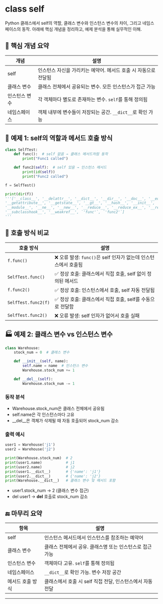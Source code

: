 # class self
Python 클래스에서 self의 역할, 클래스 변수와 인스턴스 변수의 차이, 그리고 네임스페이스의 동작. 
아래에 핵심 개념을 정리하고, 예제 분석을 통해 실무적인 이해.

## 🧠 핵심 개념 요약
| 개념             | 설명                                                                 |
|------------------|----------------------------------------------------------------------|
| self             | 인스턴스 자신을 가리키는 예약어. 메서드 호출 시 자동으로 전달됨         |
| 클래스 변수       | 클래스 전체에서 공유되는 변수. 모든 인스턴스가 접근 가능                 |
| 인스턴스 변수     | 각 객체마다 별도로 존재하는 변수. `self`를 통해 정의됨                   |
| 네임스페이스      | 객체 내부에 변수들이 저장되는 공간. `__dict__`로 확인 가능                |



## 🧪 예제 1: self의 역할과 메서드 호출 방식
```python
class SelfTest:
    def func():  # self 없음 → 클래스 메서드처럼 동작
        print("Func1 called")

    def func2(self):  # self 있음 → 인스턴스 메서드
        print(id(self))
        print("Func2 called")
```

```python
f = SelfTest()

print(dir(f))
'''['__class__', '__delattr__', '__dict__', '__dir__', '__doc__', '__eq__', '__format__', '__ge__', 
'__getattribute__', '__getstate__', '__gt__', '__hash__', '__init__', '__init_subclass__', '__le__', '__lt__', 
'__module__', '__ne__', '__new__', '__reduce__', '__reduce_ex__', '__repr__', '__setattr__', '__sizeof__', '__str__', 
'__subclasshook__', '__weakref__', `'func'`, `'func2'`] 
'''
```

## 🧪 호출 방식 비교
| 호출 방식           | 설명                                                             |
|---------------------|------------------------------------------------------------------|
| `f.func()`          | ❌ 오류 발생: `func()`은 self 인자가 없는데 인스턴스에서 호출됨     |
| `SelfTest.func()`   | ✅ 정상 호출: 클래스에서 직접 호출, self 없이 정의된 메서드         |
| `f.func2()`         | ✅ 정상 호출: 인스턴스에서 호출, self 자동 전달됨                  |
| `SelfTest.func2(f)` | ✅ 정상 호출: 클래스에서 직접 호출, self를 수동으로 전달함          |
| `SelfTest.func2()`  | ❌ 오류 발생: self 인자가 없어서 호출 실패                         |



## 🏭 예제 2: 클래스 변수 vs 인스턴스 변수
```python
class Warehouse:
    stock_num = 0  # 클래스 변수

    def __init__(self, name):
        self.name = name  # 인스턴스 변수
        Warehouse.stock_num += 1

    def __del__(self):
        Warehouse.stock_num -= 1
```

### 동작 분석
- Warehouse.stock_num은 클래스 전체에서 공유됨
- self.name은 각 인스턴스마다 고유
- __del__은 객체가 삭제될 때 자동 호출되어 stock_num 감소

### 출력 예시
```python
user1 = Warehouse('j1')
user2 = Warehouse('j2')

print(Warehouse.stock_num)  # 2
print(user1.name)           # j1
print(user2.name)           # j2
print(user1.__dict__)       # {'name': 'j1'}
print(user2.__dict__)       # {'name': 'j2'}
print(Warehouse.__dict__)   # 클래스 변수 및 메서드 포함
```

- user1.stock_num → 2 (클래스 변수 접근)
- del user1 → __del__ 호출로 stock_num 감소

## 🔚 마무리 요약
| 항목             | 설명                                                   |
|------------------|--------------------------------------------------------|
| self             | 인스턴스 메서드에서 인스턴스를 참조하는 예약어          |
| 클래스 변수       | 클래스 전체에서 공유. 클래스명 또는 인스턴스로 접근 가능 |
| 인스턴스 변수     | 객체마다 고유. `self`를 통해 정의됨                     |
| 네임스페이스      | `__dict__`로 확인 가능. 변수 저장 공간                   |
| 메서드 호출 방식  | 클래스에서 호출 시 self 직접 전달, 인스턴스에서 자동 전달 |

---






